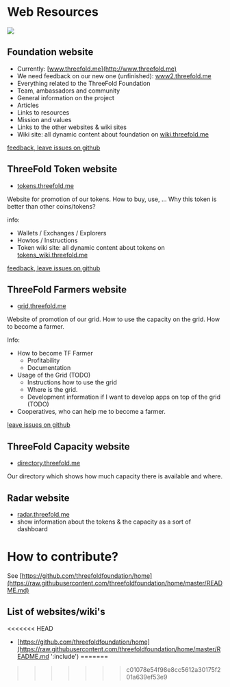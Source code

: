 # Web Resources

![](https://images.unsplash.com/photo-1506452819137-0422416856b8?ixlib=rb-0.3.5&ixid=eyJhcHBfaWQiOjEyMDd9&s=35c3a22e647b11004efd8135de82164c&auto=format&fit=crop&w=1266&q=80)

## Foundation website

- Currently: [www.threefold.me](http://www.threefold.me)
- We need feedback on our new one (unfinished): [www2.threefold.me](http://www2.threefold.me)
- Everything related to the ThreeFold Foundation
- Team, ambassadors and community
- General information on the project
- Articles
- Links to resources
- Mission and values
- Links to the other websites & wiki sites
- Wiki site: all dynamic content about foundation on [wiki.threefold.me](http://wiki.threefold.me)

[feedback, leave issues on github](https://github.com/threefoldfoundation/www_threefold/issues)


## ThreeFold Token website 

- [tokens.threefold.me](https://tokens.threefold.me)

Website for promotion of our tokens. How to buy, use, ...
Why this token is better than other coins/tokens?

info:

- Wallets /  Exchanges / Explorers
- Howtos / Instructions
- Token wiki site: all dynamic content about tokens on [tokens_wiki.threefold.me](http://tokens_wiki.threefold.me)

[feedback, leave issues on github](https://github.com/threefoldfoundation/www_tokens/issues)


## ThreeFold Farmers website 

- [grid.threefold.me](https://www.tffarmers.com/)

Website of promotion of our grid. How to use the capacity on the grid.
How to become a farmer.

Info:

- How to become TF Farmer
    - Profitability
    - Documentation
- Usage of the Grid (TODO)
    - Instructions how to use the grid
    - Where is the grid.
    - Development information if I want to develop apps on top of the grid (TODO)
- Cooperatives, who can help me to become a farmer.

[leave issues on github](https://github.com/threefoldfoundation/www_grid/issues)


## ThreeFold Capacity website 

- [directory.threefold.me](http://directory.threefold.me)

Our directory which shows how much capacity there is available and where.

## Radar website 

- [radar.threefold.me](http://radar.threefold.me)
- show information about the tokens & the capacity as a sort of dashboard


# How to contribute?

See [https://github.com/threefoldfoundation/home](https://raw.githubusercontent.com/threefoldfoundation/home/master/README.md)

## List of websites/wiki's

[](/itenv/web_sites_toc.md ':include')

<<<<<<< HEAD
- [https://github.com/threefoldfoundation/home](https://raw.githubusercontent.com/threefoldfoundation/home/master/README.md ':include')
=======
[](/itenv/wiki_pages_toc.md ':include')
>>>>>>> c01078e54f98e8cc5612a30175f201a639ef53e9
